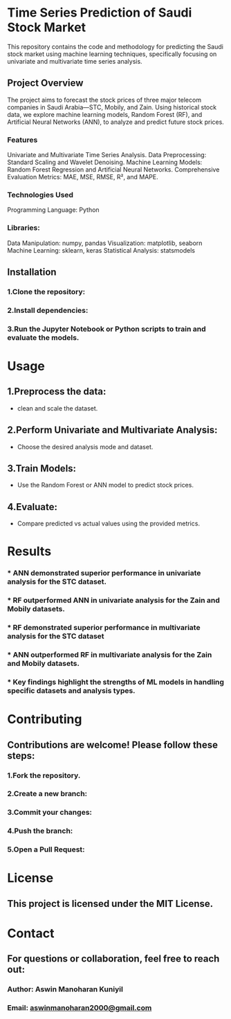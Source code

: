 # Time Series Prediction of Saudi Stock Market

This repository contains the code and methodology for predicting the Saudi stock market using machine learning techniques, specifically focusing on univariate and multivariate time series analysis.

## Project Overview
The project aims to forecast the stock prices of three major telecom companies in Saudi Arabia—STC, Mobily, and Zain. Using historical stock data, we explore machine learning models, Random Forest (RF), and Artificial Neural Networks (ANN), to analyze and predict future stock prices.

### Features
Univariate and Multivariate Time Series Analysis.
Data Preprocessing: Standard Scaling and Wavelet Denoising.
Machine Learning Models: Random Forest Regression and Artificial Neural Networks.
Comprehensive Evaluation Metrics: MAE, MSE, RMSE, R², and MAPE.
### Technologies Used
Programming Language: Python
### Libraries:
Data Manipulation: numpy, pandas
Visualization: matplotlib, seaborn
Machine Learning: sklearn, keras
Statistical Analysis: statsmodels
## Installation
### 1.Clone the repository:
### 2.Install dependencies:
### 3.Run the Jupyter Notebook or Python scripts to train and evaluate the models.
# Usage
## 1.Preprocess the data:
* clean and scale the dataset.
## 2.Perform Univariate and Multivariate Analysis:
* Choose the desired analysis mode and dataset.
## 3.Train Models:
* Use the Random Forest or ANN model to predict stock prices.
## 4.Evaluate:
* Compare predicted vs actual values using the provided metrics.
# Results
### * ANN demonstrated superior performance in univariate analysis for the STC dataset.
### * RF outperformed ANN in univariate analysis for the Zain and Mobily datasets.
### * RF demonstrated superior performance in multivariate analysis for the STC dataset
### * ANN outperformed RF in multivariate analysis for the Zain and Mobily datasets.
### * Key findings highlight the strengths of ML models in handling specific datasets and analysis types.
# Contributing
## Contributions are welcome! Please follow these steps:

### 1.Fork the repository.
### 2.Create a new branch:
### 3.Commit your changes:
### 4.Push the branch:
### 5.Open a Pull Request:
# License
## This project is licensed under the MIT License.
# Contact
## For questions or collaboration, feel free to reach out:

### Author: Aswin Manoharan Kuniyil
### Email: aswinmanoharan2000@gmail.com
